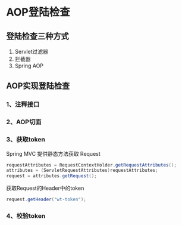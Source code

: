 # AOP登陆检查

## 登陆检查三种方式
1. Servlet过滤器
2. 拦截器
3. Spring AOP

## AOP实现登陆检查

### 1、注释接口

### 2、AOP切面

### 3、获取token
Spring MVC 提供静态方法获取 Request

```java
requestAttributes = RequestContextHolder.getRequestAttributes();
attributes = (ServletRequestAttributes)requestAttributes;
request = attributes.getRequest();
```

获取Request的Header中的token
```java
request.getHeader("wt-token");
```

### 4、校验token



